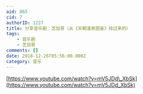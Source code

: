 ```yaml
---
aid: 865
cid: 7
authorID: 1227
title: 分享音乐剧：芝加哥（从《天朝渣男图鉴》找过来的）
tags:
    - 音乐剧
    - 芝加哥
comments: []
date: 2018-12-26T05:56:00.000Z
category: 音乐
---
```


[https://www.youtube.com/watch?v=mV5JDd\_XbSk](https://www.youtube.com/watch?v=mV5JDd_XbSk)

